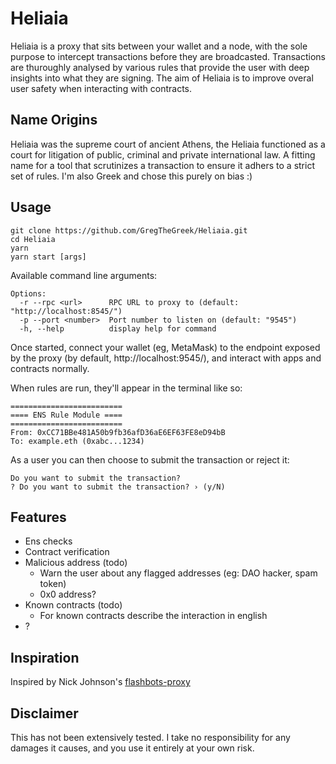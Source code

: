 # Heliaia

Heliaia is a proxy that sits between your wallet and a node, with the sole purpose to intercept transactions before they are broadcasted. Transactions are thuroughly analysed by various rules that provide the user with deep insights into what they are signing. The aim of Heliaia is to improve overal user safety when interacting with contracts.

## Name Origins

Heliaia was the supreme court of ancient Athens, the Heliaia functioned as a court for litigation of public, criminal and private international law. A fitting name for a tool that scrutinizes a transaction to ensure it adhers to a strict set of rules. I'm also Greek and chose this purely on bias :)

## Usage

```
git clone https://github.com/GregTheGreek/Heliaia.git
cd Heliaia
yarn
yarn start [args]
```

Available command line arguments:

```
Options:
  -r --rpc <url>      RPC URL to proxy to (default: "http://localhost:8545/")
  -p --port <number>  Port number to listen on (default: "9545")
  -h, --help          display help for command
```

Once started, connect your wallet (eg, MetaMask) to the endpoint exposed by the proxy (by default, http://localhost:9545/), and interact with apps and contracts normally.

When rules are run, they'll appear in the terminal like so:
```
=========================
==== ENS Rule Module ====
=========================
From: 0xCC71BBe481A50b9fb36afD36aE6EF63FE8eD94bB
To: example.eth (0xabc...1234)
```
As a user you can then choose to submit the transaction or reject it:
```
Do you want to submit the transaction?
? Do you want to submit the transaction? › (y/N)
```

## Features
- Ens checks
- Contract verification 
- Malicious address (todo)
    - Warn the user about any flagged addresses (eg: DAO hacker, spam token)
    - 0x0 address?
- Known contracts (todo)
    - For known contracts describe the interaction in english
- ?

## Inspiration

Inspired by Nick Johnson's [flashbots-proxy](https://github.com/Arachnid/flashbots-proxy)

## Disclaimer

This has not been extensively tested. I take no responsibility for any damages it causes, and you use it entirely at your own risk.